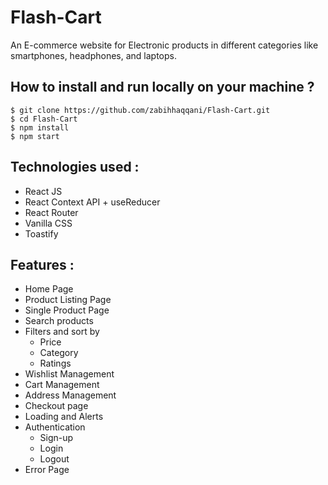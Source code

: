 # Flash-Cart
An E-commerce website for Electronic products in different categories like smartphones, headphones, and laptops.

## **How to install and run locally on your machine ?**

```
$ git clone https://github.com/zabihhaqqani/Flash-Cart.git
$ cd Flash-Cart
$ npm install
$ npm start
```   

## **Technologies used :**

- React JS
- React Context API + useReducer
- React Router
- Vanilla CSS
- Toastify


## **Features :**

- Home Page
- Product Listing Page
- Single Product Page
- Search products
- Filters and sort by
    - Price
    - Category
    - Ratings
- Wishlist Management
- Cart Management
- Address Management
- Checkout page
- Loading and Alerts
- Authentication
    - Sign-up
    - Login
    - Logout
- Error Page
